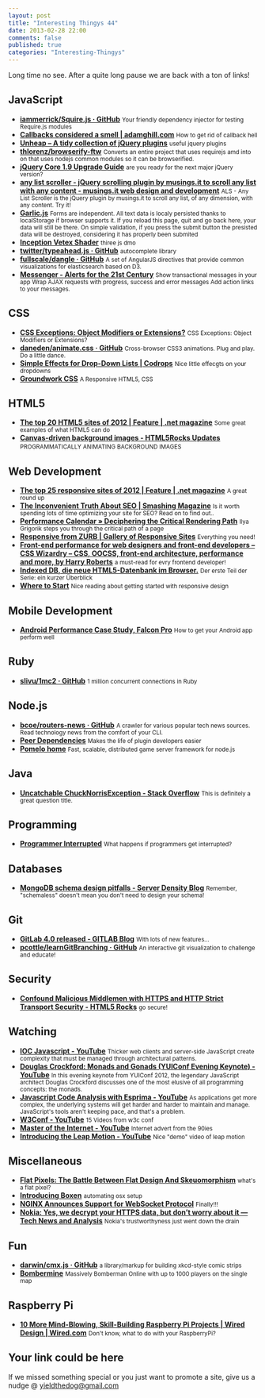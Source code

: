 ```yaml
--- 
layout: post 
title: "Interesting Thingys 44" 
date: 2013-02-28 22:00
comments: false 
published: true 
categories: "Interesting-Thingys" 
--- 
```

Long time no see. After a quite long pause we are back with a ton of links!

<!-- More -->

## JavaScript

- **[iammerrick/Squire.js · GitHub](https://github.com/iammerrick/Squire.js)**
    <small>Your friendly dependency injector for testing Require.js modules</small>
- **[Callbacks considered a smell | adamghill.com](http://adamghill.com/2012/12/02/callbacks-considered-a-smell/)**
    <small>How to get rid of callback hell</small>
- **[Unheap – A tidy collection of jQuery plugins](http://www.unheap.com/)**
    <small>useful jquery plugins</small>
- **[thlorenz/browserify-ftw](https://github.com/thlorenz/browserify-ftw)**
    <small>Converts an entire project that uses requirejs amd into on that uses nodejs common modules so it can be browserified.</small>
- **[jQuery Core 1.9 Upgrade Guide](http://jquery.com/upgrade-guide/1.9/)**
    <small>are you ready for the next major jQuery version?</small>
- **[any list scroller - jQuery scrolling plugin by musings.it to scroll any list with any content - musings.it web design and development](http://als.musings.it/)**
    <small>ALS - Any List Scroller is the jQuery plugin by musings.it to scroll any list, of any dimension, with any content. Try it! </small>
- **[Garlic.js](http://garlicjs.org/)**
    <small>Forms are independent. All text data is localy persisted thanks to localStorage if browser supports it. If you reload this page, quit and go back here, your data will still be there. On simple validation, if you press the submit button the presisted data will be destroyed, considering it has properly been submited</small>
- **[Inception Vetex Shader](http://www.mark-lundin.com/box/inception/)**
    <small>thiree js dmo</small>
- **[twitter/typeahead.js · GitHub](https://github.com/twitter/typeahead.js)**
    <small>autocomplete library</small>
- **[fullscale/dangle · GitHub](https://github.com/fullscale/dangle)**
    <small>A set of AngularJS directives that provide common visualizations for elasticsearch based on D3.</small>
- **[Messenger - Alerts for the 21st Century](http://github.hubspot.com/messenger/)**
    <small>Show transactional messages in your app Wrap AJAX requests with progress, success and error messages Add action links to your messages.</small>
 
## CSS

- **[CSS Exceptions: Object Modifiers or Extensions?](http://oliverash.me/2012/11/23/css-exceptions-object-modifiers-or-extensions.html)**
    <small>CSS Exceptions: Object Modifiers or Extensions?</small>
- **[daneden/animate.css · GitHub](https://github.com/daneden/animate.css)**
    <small>Cross-browser CSS3 animations. Plug and play. Do a little dance.</small>
- **[Simple Effects for Drop-Down Lists | Codrops](http://tympanus.net/codrops/2012/11/29/simple-effects-for-drop-down-lists/)**
    <small>Nice little effecgts on your dropdowns</small>
- **[Groundwork CSS](http://groundwork.sidereel.com/?url=home)**
    <small>A Responsive HTML5, CSS </small>
 
## HTML5

- **[The top 20 HTML5 sites of 2012 | Feature | .net magazine](http://www.netmagazine.com/features/top-20-html5-sites-2012)**
    <small>Some great examples of what HTML5 can do</small>
- **[Canvas-driven background images - HTML5Rocks Updates](http://updates.html5rocks.com/2012/12/Canvas-driven-background-images)**
    <small>PROGRAMMATICALLY ANIMATING BACKGROUND IMAGES</small>
 
## Web Development

- **[The top 25 responsive sites of 2012 | Feature | .net magazine](http://www.netmagazine.com/features/top-25-responsive-sites-2012)**
    <small>A great round up</small>
- **[The Inconvenient Truth About SEO | Smashing Magazine](http://www.smashingmagazine.com/2012/12/11/seo-the-inconvenient-truth/)**
    <small>Is it worth spending lots of time optimizing your site for SEO? Read on to find out..</small>
- **[Performance Calendar » Deciphering the Critical Rendering Path](http://calendar.perfplanet.com/2012/deciphering-the-critical-rendering-path/)**
    <small>Ilya Grigorik steps you through the critical path of a page</small>
- **[Responsive from ZURB | Gallery of Responsive Sites](http://www.zurb.com/responsive)**
    <small>Everything you need!</small>
- **[Front-end performance for web designers and front-end developers – CSS Wizardry – CSS, OOCSS, front-end architecture, performance and more, by Harry Roberts](http://csswizardry.com/2013/01/front-end-performance-for-web-designers-and-front-end-developers/#)**
    <small>a must-read for evry frontend developer!</small>
- **[Indexed DB, die neue HTML5-Datenbank im Browser.](http://www.peterkroener.de/indexed-db-die-neue-html5-datenbank-im-browser-teil-1-ein-kurzer-ueberblick/)**
    <small>Der erste Teil der Serie: ein kurzer Überblick</small>
- **[Where to Start](http://trentwalton.com/2013/02/07/where-to-start/)**
    <small>Nice reading about getting started with responsive design</small>
 
## Mobile Development

- **[Android Performance Case Study, Falcon Pro](http://www.curious-creature.org/docs/android-performance-case-study-1.html)**
    <small>How to get your Android app perform well</small>
 
## Ruby

- **[slivu/1mc2 · GitHub](https://github.com/slivu/1mc2)**
    <small>1 million concurrent connections in Ruby</small>
 
## Node.js

- **[bcoe/routers-news · GitHub](https://github.com/bcoe/routers-news)**
    <small>A crawler for various popular tech news sources. Read technology news from the comfort of your CLI. </small>
- **[Peer Dependencies](http://blog.nodejs.org/2013/02/07/peer-dependencies/)**
    <small>Makes the life of plugin developers easier</small>
- **[Pomelo home](http://pomelo.netease.com/)**
    <small>Fast, scalable, distributed game server framework for node.js</small>
 
## Java

- **[Uncatchable ChuckNorrisException - Stack Overflow](http://stackoverflow.com/questions/13883166/uncatchable-chucknorrisexception?newsletter=1)**
    <small>This is definitely a great question title.</small>
 
## Programming

- **[Programmer Interrupted](http://blog.ninlabs.com/2013/01/programmer-interrupted/)**
    <small>What happens if programmers get interrupted?</small>
 
## Databases

- **[MongoDB schema design pitfalls - Server Density Blog](http://blog.serverdensity.com/mongodb-schema-design-pitfalls/)**
    <small>Remember, "schemaless" doesn't mean you don't need to design your schema!</small>
 
## Git

- **[GitLab 4.0 released - GITLAB Blog](http://blog.gitlabhq.com/gitlab-4-release/)**
    <small>With lots of new features...</small>
- **[pcottle/learnGitBranching · GitHub](https://github.com/pcottle/learnGitBranching)**
    <small>An interactive git visualization to challenge and educate! </small>
 
## Security

- **[Confound Malicious Middlemen with HTTPS and HTTP Strict Transport Security - HTML5 Rocks](http://www.html5rocks.com/en/tutorials/security/transport-layer-security/)**
    <small>go secure!</small>
 
## Watching

- **[IOC Javascript - YouTube](http://www.youtube.com/watch?v=TqX-CqYYwEc)**
    <small>Thicker web clients and server-side JavaScript create complexity that must be managed through architectural patterns. </small>
- **[Douglas Crockford: Monads and Gonads (YUIConf Evening Keynote) - YouTube](http://www.youtube.com/watch?v=dkZFtimgAcM)**
    <small>In this evening keynote from YUIConf 2012, the legendary JavaScript architect Douglas Crockford discusses one of the most elusive of all programming concepts: the monads.</small>
- **[Javascript Code Analysis with Esprima - YouTube](http://www.youtube.com/watch?v=ACYZFkvq0Sk)**
    <small> As applications get more complex, the underlying systems will get harder and harder to maintain and manage. JavaScript's tools aren't keeping pace, and that's a problem.</small>
- **[W3Conf - YouTube](http://www.youtube.com/user/W3Conf)**
    <small>15 Videos from w3c conf</small>
- **[Master of the Internet - YouTube](https://www.youtube.com/watch?v=vEAkChFGhVI)**
    <small>Internet advert from the 90ies</small>
- **[Introducing the Leap Motion - YouTube](http://www.youtube.com/watch?v=_d6KuiuteIA)**
    <small>Nice "demo" video of leap motion</small>
 
## Miscellaneous

- **[Flat Pixels: The Battle Between Flat Design And Skeuomorphism](http://sachagreif.com/flat-pixels/)**
    <small>what's a flat pixel?</small>
- **[Introducing Boxen](https://github.com/blog/1345-introducing-boxen)**
    <small>automating osx setup</small>
- **[NGINX Announces Support for WebSocket Protocol](http://nginx.com/news/nginx-websockets.html)**
    <small>Finally!!!</small>
- **[Nokia: Yes, we decrypt your HTTPS data, but don’t worry about it — Tech News and Analysis](http://gigaom.com/2013/01/10/nokia-yes-we-decrypt-your-https-data-but-dont-worry-about-it/)**
    <small>Nokia's trustworthyness just went down the drain</small>
 
## Fun

- **[darwin/cmx.js · GitHub](https://github.com/darwin/cmx.js)**
    <small>a library/markup for building xkcd-style comic strips</small>
- **[Bombermine](http://bombermine.com/#/)**
    <small>Massively Bomberman Online with up to 1000 players on the single map</small>
 
## Raspberry Pi

- **[10 More Mind-Blowing, Skill-Building Raspberry Pi Projects | Wired Design | Wired.com](http://www.wired.com/design/2012/12/more-raspberry-pi-please/?pid=1634)**
    <small>Don't know, what to do with your RaspberryPi?</small>
 
## Your link could be here

If we missed something special or you just want to promote a site, give us a nudge @ <a href='&#109;&#97;&#105;&#108;t&#111;&#58;%7&#57;&#105;eld&#116;%68%65do%67&#64;gmail&#37;2&#69;c&#37;6&#70;m'>y&#105;eldt&#104;&#101;dog&#64;&#103;mail&#46;&#99;&#111;m</a>
